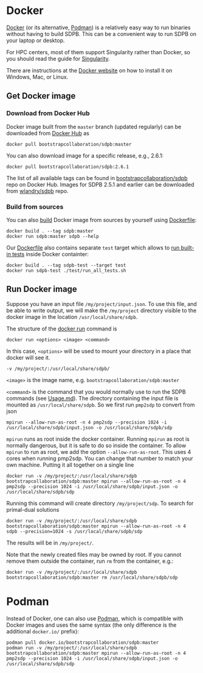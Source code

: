 # Docker

[Docker](https://www.docker.com/) (or its alternative, [Podman](https://podman.io))
is a relatively easy way to run binaries without having to build SDPB.
This can be a convenient way to run SDPB on your laptop or desktop.

For HPC centers, most of them support Singularity rather
than Docker, so you should read the guide for
[Singularity](Singularity.md).

There are instructions at the [Docker website](https://www.docker.com/get-started) on how to install it on Windows, Mac,
or Linux.

## Get Docker image

### Download from Docker Hub

Docker image built from the `master` branch (updated regularly)
can be downloaded from [Docker Hub](https://hub.docker.com/r/bootstrapcollaboration/sdpb/tags) as

    docker pull bootstrapcollaboration/sdpb:master

You can also download image for a specific release, e.g., 2.6.1:

    docker pull bootstrapcollaboration/sdpb:2.6.1

The list of all available tags can be found in
[bootstrapcollaboration/sdpb](https://hub.docker.com/r/bootstrapcollaboration/sdpb/tags) repo on Docker Hub.
Images for SDPB 2.5.1 and earlier can be downloaded from [wlandry/sdpb](https://hub.docker.com/r/wlandry/sdpb/tags)
repo.

### Build from sources

You can also [build](https://docs.docker.com/engine/reference/commandline/build/) Docker image from sources by yourself
using [Dockerfile](../Dockerfile):

    docker build . --tag sdpb:master
    docker run sdpb:master sdpb --help

Our [Dockerfile](../Dockerfile) also contains separate `test` target which allows
to [run built-in tests](../test/run_all_tests.sh) inside Docker containter:

    docker build . --tag sdpb-test --target test
    docker run sdpb-test ./test/run_all_tests.sh

## Run Docker image

Suppose you have an input file `/my/project/input.json`. To use this
file, and be able to write output, we will make the `/my/project`
directory visible to the docker image in the location `/usr/local/share/sdpb`.

The structure of the [docker run](https://docs.docker.com/engine/reference/commandline/run/) command is

    docker run <options> <image> <command>
    
In this case, `<options>` will be used to mount your directory in a
place that docker will see it.

    -v /my/project/:/usr/local/share/sdpb/

`<image>` is the image name, e.g. `bootstrapcollaboration/sdpb:master`

`<command>` is the command that you would normally use to run the SDPB
commands (see [Usage.md](Usage.md)).  The directory containing the
input file is mounted as `/usr/local/share/sdpb`. So we first run `pmp2sdp` to
convert from json

    mpirun --allow-run-as-root -n 4 pmp2sdp --precision 1024 -i /usr/local/share/sdpb/input.json -o /usr/local/share/sdpb/sdp
    
`mpirun` runs as root inside the docker container.  Running `mpirun` as
root is normally dangerous, but it is safe to do so inside the
container. To allow `mpirun` to run as root, we add the option
`--allow-run-as-root`. This uses 4 cores when running pmp2sdp. You
can change that number to match your own machine.  Putting it all
together on a single line

    docker run -v /my/project/:/usr/local/share/sdpb bootstrapcollaboration/sdpb:master mpirun --allow-run-as-root -n 4 pmp2sdp --precision 1024 -i /usr/local/share/sdpb/input.json -o /usr/local/share/sdpb/sdp

Running this command will create directory `/my/project/sdp`.
To search for primal-dual solutions

    docker run -v /my/project/:/usr/local/share/sdpb bootstrapcollaboration/sdpb:master mpirun --allow-run-as-root -n 4 sdpb --precision=1024 -s /usr/local/share/sdpb/sdp

The results will be in `/my/project/`.

Note that the newly created files may be owned by root.
If you cannot remove them outside the container, run `rm` from the container, e.g.:

    docker run -v /my/project/:/usr/local/share/sdpb bootstrapcollaboration/sdpb:master rm /usr/local/share/sdpb/sdp

# Podman

Instead of Docker, one can also use [Podman](https://podman.io), which is compatible with Docker images and uses the
same syntax (the only difference is the additional `docker.io/` prefix):

    podman pull docker.io/bootstrapcollaboration/sdpb:master
    podman run -v /my/project/:/usr/local/share/sdpb bootstrapcollaboration/sdpb:master mpirun --allow-run-as-root -n 4 pmp2sdp --precision 1024 -i /usr/local/share/sdpb/input.json -o /usr/local/share/sdpb/sdp